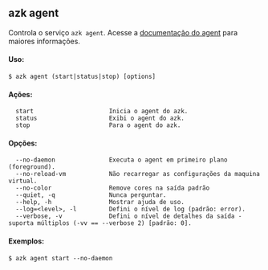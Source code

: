 ## azk agent

Controla o serviço `azk agent`. Acesse a [documentação do agent](../../agent/README.md) para maiores informações.

#### Uso:

    $ azk agent (start|status|stop) [options]

#### Ações:

```
  start                     Inicia o agent do azk.
  status                    Exibi o agent do azk.
  stop                      Para o agent do azk.
```

#### Opções:

```
  --no-daemon               Executa o agent em primeiro plano (foreground).
  --no-reload-vm            Não recarregar as configurações da maquina virtual.
  --no-color                Remove cores na saída padrão
  --quiet, -q               Nunca perguntar.
  --help, -h                Mostrar ajuda de uso.
  --log=<level>, -l         Defini o nível de log (padrão: error).
  --verbose, -v             Defini o nível de detalhes da saída - suporta múltiplos (-vv == --verbose 2) [padrão: 0].
```

#### Exemplos:

    $ azk agent start --no-daemon
